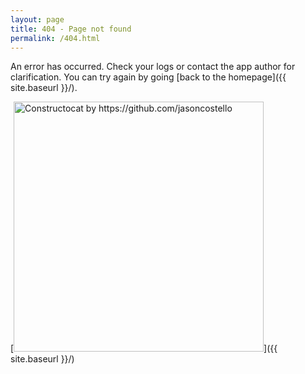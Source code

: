 ```yaml
---
layout: page
title: 404 - Page not found
permalink: /404.html
---
```


An error has occurred. Check your logs or contact the app author for clarification. You can try again by going [back to the homepage]({{ site.baseurl }}/).

[<img src="{{ site.baseurl }}/images/404.jpg" alt="Constructocat by https://github.com/jasoncostello" style="width: 400px;"/>]({{ site.baseurl }}/)
